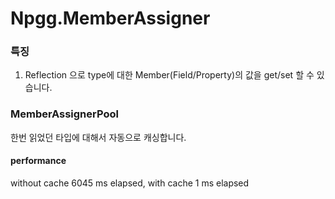 # Npgg.MemberAssigner


### 특징
1. Reflection 으로 type에 대한 Member(Field/Property)의 값을 get/set 할 수 있습니다.


### MemberAssignerPool

한번 읽었던 타입에 대해서 자동으로 캐싱합니다. 

#### performance
without cache 6045 ms elapsed, with cache 1 ms elapsed

